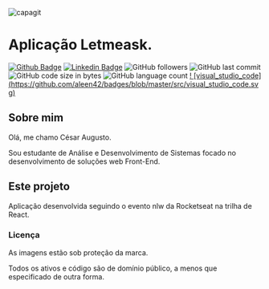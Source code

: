 ![capagit](https://user-images.githubusercontent.com/67242974/112635878-1c994500-8e1b-11eb-94f0-c017b159c160.jpg)

# Aplicação Letmeask.

[![Github Badge](https://img.shields.io/badge/-Github-000?style=flat-square&logo=Github&logoColor=white&link=https://github.com/Cesar4ugusto)](https://github.com/Cesar4ugusto)
[![Linkedin Badge](https://img.shields.io/badge/-LinkedIn-blue?style=flat-square&logo=Linkedin&logoColor=white&linkhttps://www.linkedin.com/in/c%C3%A9sar-augusto-aa8143160//)](https://www.linkedin.com/in/c%C3%A9sar-augusto-aa8143160//)
![GitHub followers](https://img.shields.io/github/followers/Cesar4ugusto?style=social)
![GitHub last commit](https://img.shields.io/github/last-commit/Cesar4ugusto/Projeto_Letmeask?style=social)
![GitHub code size in bytes](https://img.shields.io/github/languages/code-size/Cesar4ugusto/Projeto_Letmeask?style=social)
![GitHub language count](https://img.shields.io/github/languages/count/Cesar4ugusto/Projeto_Letmeask?style=social)
[! [visual_studio_code] (https://github.com/aleen42/badges/blob/master/src/visual_studio_code.svg)](https://badges.aleen42.com/src/visual_studio_code.svg)


## Sobre mim

Olá, me chamo César Augusto.

Sou estudante de Análise e Desenvolvimento de Sistemas focado no desenvolvimento de soluções web Front-End.

## Este projeto

Aplicação desenvolvida seguindo o evento nlw da Rocketseat na trilha de React. 

### Licença

As imagens estão sob proteção da marca.

Todos os ativos e código são de domínio público, a menos que especificado de outra forma.
